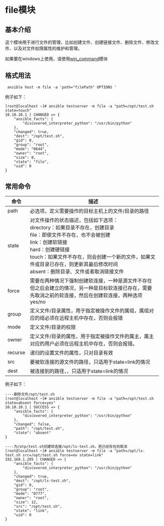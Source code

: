 # file模块

## 基本介绍

这个模块用于进行文件的管理，比如创建文件、创建链接文件、删除文件、修改文件、以及对文件权限属性的维护和管理。 

如果要在windows上使用，请使用[win_command](./win_command.md)模块

## 格式用法

```shell
 ansible host -m file -a 'path="filePath" OPTIONS ' 
```

例子如下：

```shell
[root@localhost ~]# ansible testserver -m file -a "path=/opt/test.sh state=touch"
10.10.10.1 | CHANGED => {
    "ansible_facts": {
        "discovered_interpreter_python": "/usr/bin/python"
    },
    "changed": true,
    "dest": "/opt/test.sh",
    "gid": 0,
    "group": "root",
    "mode": "0644",
    "owner": "root",
    "size": 0,
    "state": "file",
    "uid": 0
}
```

## 常用命令

| 命令 | 描述 |
| ---- | ---- |
|path|必选项，定义需要操作的目标主机上的文件/目录的路径|
|state|对文件操作的状态描述，包括如下选项：<br/>    directory：如果目录不存在，创建目录<br/>    file：即使文件不存在，也不会被创建<br/>    link：创建软链接<br/>    hard：创建硬链接<br/>    touch：如果文件不存在，则会创建一个新的文件，如果文件或目录已存在，则更新其最后修改时间<br/>    absent：删除目录、文件或者取消链接文件|
|force|需要在两种情况下强制创建软连接，一种是源文件不存在但之后会建立的情况，另一种是目标软连接已存在，需要先取消之前的软连接，然后在创建软连接，两种选项yes/no|
|group|定义文件/目录属性，用于指定被操作文件的属组，属组对应的组必须在远程主机中存在，否则会报错|
|mode|定义文件/目录的权限|
|owner|定义文件/目录的属性，用于指定被操作文件的属主，属主对应的用户必须在远程主机中存在，否则会报错。|
|recurse|递归的设置文件的属性，只对目录有效|
|src|要被软连接的源文件的路径，只适用于state=link的情况|
|dest|被连接到的路径，，只适用于state=link的情况|
例子如下：

```shell
----删除文件/opt/test.sh
[root@localhost ~]# ansible testserver -m file -a "path=/opt/test.sh state=absent force=yes"
10.10.10.1 | SUCCESS => {
    "ansible_facts": {
        "discovered_interpreter_python": "/usr/bin/python"
    },
    "changed": false,
    "path": "/opt/test.sh",
    "state": "absent"
}
```

```shell
----为/otp/test.sh创建软连接/opt/ls-test.sh，若已经存在则取消
[root@localhost ~]# ansible testserver -m file -a "path=/opt/ls-test.sh src=/opt/test.sh force=no state=link"
192.168.1.205 | CHANGED => {
    "ansible_facts": {
        "discovered_interpreter_python": "/usr/bin/python"
    },
    "changed": true,
    "dest": "/opt/ls-test.sh",
    "gid": 0,
    "group": "root",
    "mode": "0777",
    "owner": "root",
    "size": 12,
    "src": "/opt/test.sh",
    "state": "link",
    "uid": 0
}
```
